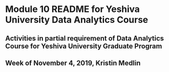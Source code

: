 # Module 10 README for Yeshiva University Data Analytics Course 
## Activities in partial requirement of Data Analytics Course for Yeshiva University Graduate Program
## Week of November 4, 2019, Kristin Medlin

